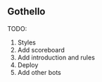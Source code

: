 ## Gothello

TODO: 
1. Styles
2. Add scoreboard
3. Add introduction and rules
4. Deploy
5. Add other bots
